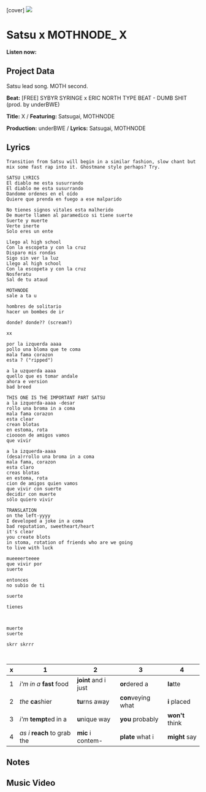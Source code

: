 [cover] ![](57175019_319474918741616_8502199518755923887_n.jpg)

# Satsu x MOTHNODE_ X

**Listen now:** 

## Project Data

Satsu lead song.
MOTH second.

**Beat:** [FREE] SYBYR  SYRINGE x ERIC NORTH TYPE BEAT - DUMB SHIT  (prod. by underBWE)

**Title:** X / **Featuring:** Satsugai, MOTHNODE

**Production:** underBWE / **Lyrics:** Satsugai, MOTHNODE

## Lyrics

```
Transition from Satsu will begin in a similar fashion, slow chant but mix some fast rap into it. Ghostmane style perhaps? Try.
 
SATSU LYRICS
El diablo me esta susurrando 
El diablo me esta susurrando 
Dandome ordenes en el oído 
Quiere que prenda en fuego a ese malparido

No tienes signos vitales esta malherido 
De muerte llamen al paramedico si tiene suerte
Suerte y muerte
Verte inerte
Solo eres un ente

Llego al high school 
Con la escopeta y con la cruz
Disparo mis rondas 
Sigo sin ver la luz
Llego al high school
Con la escopeta y con la cruz
Nosferatu
Sal de tu ataud

MOTHNODE
sale a ta u

hombres de solitario
hacer un bombes de ir

donde? donde?? (scream?)

xx

por la izquerda aaaa
pollo una bloma que te coma
mala fama corazon 
esta ? ("ripped")

a la uzquerda aaaa
quello que es tomar andale
ahora e version
bad breed

THIS ONE IS THE IMPORTANT PART SATSU
a la izquerda-aaaa -desar
rollo una broma in a coma
mala fama corazon 
esta clear
crean blotas
en estoma, rota
cioooon de amigos vamos 
que vivir

a la izquerda-aaaa
(desa)rrollo una broma in a coma
mala fama, corazon 
esta claro
creas blotas
en estoma, rota
cion de amigos quien vamos 
que vivir con suerte
decidir con muerte
sólo quiero vivir

TRANSLATION
on the left-yyyy
I developed a joke in a coma
bad reputation, sweetheart/heart
it's clear
you create blots
in stoma, rotation of friends who are we going
to live with luck

mueeeerteeee
que vivir por 
suerte

entonces
no subio de ti

suerte

tienes 



muerte
suerte

skrr skrrr



```

| x | 1 | 2 | 3 | 4 |
|---|---|---|---|---|
| 1 | *i'm in a* **fast** food | **joint** and i just  | **or**dered a  | **la**tte  |
| 2 | *the* **ca**shier | **tu**rns away  |  **con**veying what |  **i** placed |
| 3 | *i'm* **tempt**ed in a | **u**nique way  |  **you** probably |  **won't** think |
| 4 | *as i* **reach** to grab the |  **mic** i contem-  | **plate** what i | **might** say |

## Notes

## Music Video
